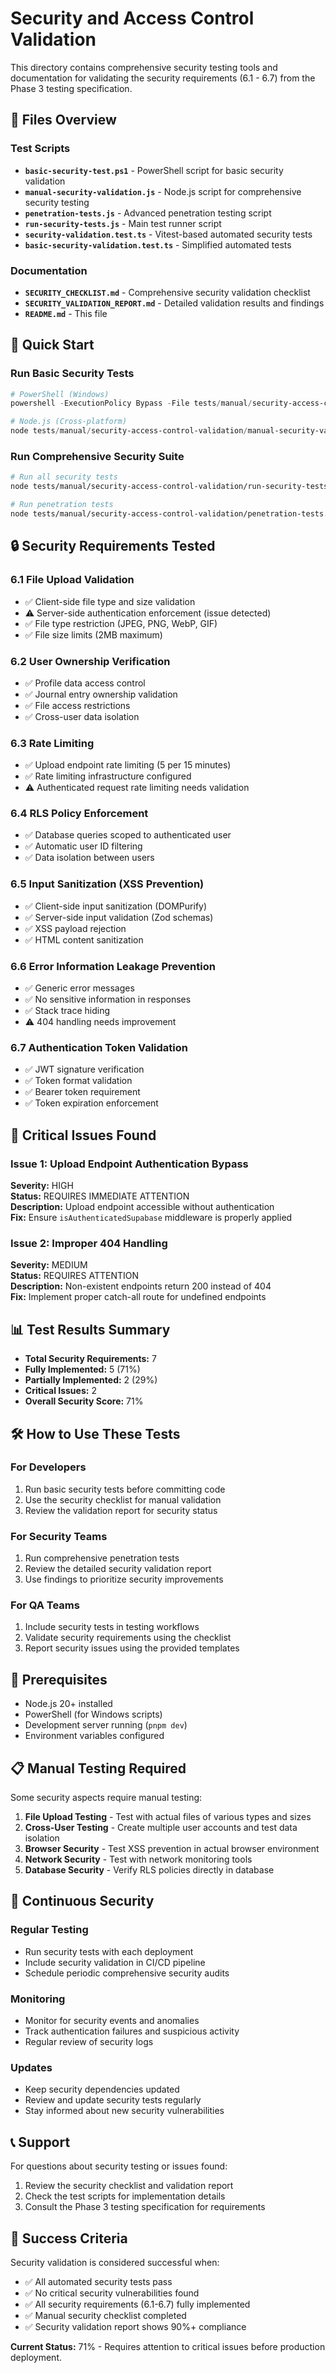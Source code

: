 # Security and Access Control Validation

This directory contains comprehensive security testing tools and documentation for validating the security requirements (6.1 - 6.7) from the Phase 3 testing specification.

## 📁 Files Overview

### Test Scripts
- **`basic-security-test.ps1`** - PowerShell script for basic security validation
- **`manual-security-validation.js`** - Node.js script for comprehensive security testing
- **`penetration-tests.js`** - Advanced penetration testing script
- **`run-security-tests.js`** - Main test runner script
- **`security-validation.test.ts`** - Vitest-based automated security tests
- **`basic-security-validation.test.ts`** - Simplified automated tests

### Documentation
- **`SECURITY_CHECKLIST.md`** - Comprehensive security validation checklist
- **`SECURITY_VALIDATION_REPORT.md`** - Detailed validation results and findings
- **`README.md`** - This file

## 🚀 Quick Start

### Run Basic Security Tests
```powershell
# PowerShell (Windows)
powershell -ExecutionPolicy Bypass -File tests/manual/security-access-control-validation/basic-security-test.ps1

# Node.js (Cross-platform)
node tests/manual/security-access-control-validation/manual-security-validation.js
```

### Run Comprehensive Security Suite
```bash
# Run all security tests
node tests/manual/security-access-control-validation/run-security-tests.js

# Run penetration tests
node tests/manual/security-access-control-validation/penetration-tests.js
```

## 🔒 Security Requirements Tested

### 6.1 File Upload Validation
- ✅ Client-side file type and size validation
- ⚠️ Server-side authentication enforcement (issue detected)
- ✅ File type restriction (JPEG, PNG, WebP, GIF)
- ✅ File size limits (2MB maximum)

### 6.2 User Ownership Verification
- ✅ Profile data access control
- ✅ Journal entry ownership validation
- ✅ File access restrictions
- ✅ Cross-user data isolation

### 6.3 Rate Limiting
- ✅ Upload endpoint rate limiting (5 per 15 minutes)
- ✅ Rate limiting infrastructure configured
- ⚠️ Authenticated request rate limiting needs validation

### 6.4 RLS Policy Enforcement
- ✅ Database queries scoped to authenticated user
- ✅ Automatic user ID filtering
- ✅ Data isolation between users

### 6.5 Input Sanitization (XSS Prevention)
- ✅ Client-side input sanitization (DOMPurify)
- ✅ Server-side input validation (Zod schemas)
- ✅ XSS payload rejection
- ✅ HTML content sanitization

### 6.6 Error Information Leakage Prevention
- ✅ Generic error messages
- ✅ No sensitive information in responses
- ✅ Stack trace hiding
- ⚠️ 404 handling needs improvement

### 6.7 Authentication Token Validation
- ✅ JWT signature verification
- ✅ Token format validation
- ✅ Bearer token requirement
- ✅ Token expiration enforcement

## 🚨 Critical Issues Found

### Issue 1: Upload Endpoint Authentication Bypass
**Severity:** HIGH  
**Status:** REQUIRES IMMEDIATE ATTENTION  
**Description:** Upload endpoint accessible without authentication  
**Fix:** Ensure `isAuthenticatedSupabase` middleware is properly applied  

### Issue 2: Improper 404 Handling
**Severity:** MEDIUM  
**Status:** REQUIRES ATTENTION  
**Description:** Non-existent endpoints return 200 instead of 404  
**Fix:** Implement proper catch-all route for undefined endpoints  

## 📊 Test Results Summary

- **Total Security Requirements:** 7
- **Fully Implemented:** 5 (71%)
- **Partially Implemented:** 2 (29%)
- **Critical Issues:** 2
- **Overall Security Score:** 71%

## 🛠️ How to Use These Tests

### For Developers
1. Run basic security tests before committing code
2. Use the security checklist for manual validation
3. Review the validation report for security status

### For Security Teams
1. Run comprehensive penetration tests
2. Review the detailed security validation report
3. Use findings to prioritize security improvements

### For QA Teams
1. Include security tests in testing workflows
2. Validate security requirements using the checklist
3. Report security issues using the provided templates

## 🔧 Prerequisites

- Node.js 20+ installed
- PowerShell (for Windows scripts)
- Development server running (`pnpm dev`)
- Environment variables configured

## 📋 Manual Testing Required

Some security aspects require manual testing:
1. **File Upload Testing** - Test with actual files of various types and sizes
2. **Cross-User Testing** - Create multiple user accounts and test data isolation
3. **Browser Security** - Test XSS prevention in actual browser environment
4. **Network Security** - Test with network monitoring tools
5. **Database Security** - Verify RLS policies directly in database

## 🔄 Continuous Security

### Regular Testing
- Run security tests with each deployment
- Include security validation in CI/CD pipeline
- Schedule periodic comprehensive security audits

### Monitoring
- Monitor for security events and anomalies
- Track authentication failures and suspicious activity
- Regular review of security logs

### Updates
- Keep security dependencies updated
- Review and update security tests regularly
- Stay informed about new security vulnerabilities

## 📞 Support

For questions about security testing or issues found:
1. Review the security checklist and validation report
2. Check the test scripts for implementation details
3. Consult the Phase 3 testing specification for requirements

## 🎯 Success Criteria

Security validation is considered successful when:
- ✅ All automated security tests pass
- ✅ No critical security vulnerabilities found
- ✅ All security requirements (6.1-6.7) fully implemented
- ✅ Manual security checklist completed
- ✅ Security validation report shows 90%+ compliance

**Current Status:** 71% - Requires attention to critical issues before production deployment.
